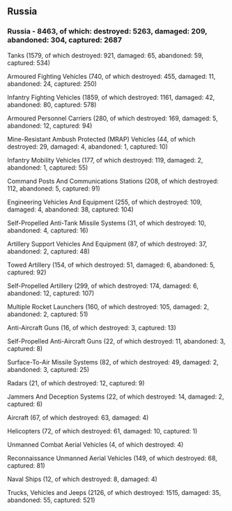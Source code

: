 
 
 ## Russia
 
 ### Russia - 8463, of which: destroyed: 5263, damaged: 209, abandoned: 304, captured: 2687

 

 

 Tanks (1579, of which destroyed: 921, damaged: 65, abandoned: 59, captured: 534)

 Armoured Fighting Vehicles (740, of which destroyed: 455, damaged: 11, abandoned: 24, captured: 250)

 Infantry Fighting Vehicles (1859, of which destroyed: 1161, damaged: 42, abandoned: 80, captured: 578)

 Armoured Personnel Carriers (280, of which destroyed: 169, damaged: 5, abandoned: 12, captured: 94)

 Mine-Resistant Ambush Protected (MRAP) Vehicles (44, of which destroyed: 29, damaged: 4, abandoned: 1, captured: 10)

 Infantry Mobility Vehicles (177, of which destroyed: 119, damaged: 2, abandoned: 1, captured: 55)

 Command Posts And Communications Stations (208, of which destroyed: 112, abandoned: 5, captured: 91)

 Engineering Vehicles And Equipment (255, of which destroyed: 109, damaged: 4, abandoned: 38, captured: 104)

 Self-Propelled Anti-Tank Missile Systems (31, of which destroyed: 10, abandoned: 4, captured: 16)

 Artillery Support Vehicles And Equipment (87, of which destroyed: 37, abandoned: 2, captured: 48)

 Towed Artillery (154, of which destroyed: 51, damaged: 6, abandoned: 5, captured: 92)

 Self-Propelled Artillery (299, of which destroyed: 174, damaged: 6, abandoned: 12, captured: 107)

 Multiple Rocket Launchers (160, of which destroyed: 105, damaged: 2, abandoned: 2, captured: 51)

 Anti-Aircraft Guns (16, of which destroyed: 3, captured: 13)

 Self-Propelled Anti-Aircraft Guns (22, of which destroyed: 11, abandoned: 3, captured: 8)

 Surface-To-Air Missile Systems (82, of which destroyed: 49, damaged: 2, abandoned: 3, captured: 25)

 Radars (21, of which destroyed: 12, captured: 9)

 Jammers And Deception Systems (22, of which destroyed: 14, damaged: 2, captured: 6)

 Aircraft (67, of which destroyed: 63, damaged: 4)

 Helicopters (72, of which destroyed: 61, damaged: 10, captured: 1)

 Unmanned Combat Aerial Vehicles (4, of which destroyed: 4)

 Reconnaissance Unmanned Aerial Vehicles (149, of which destroyed: 68, captured: 81)

 Naval Ships (12, of which destroyed: 8, damaged: 4)

 Trucks, Vehicles and Jeeps (2126, of which destroyed: 1515, damaged: 35, abandoned: 55, captured: 521)

